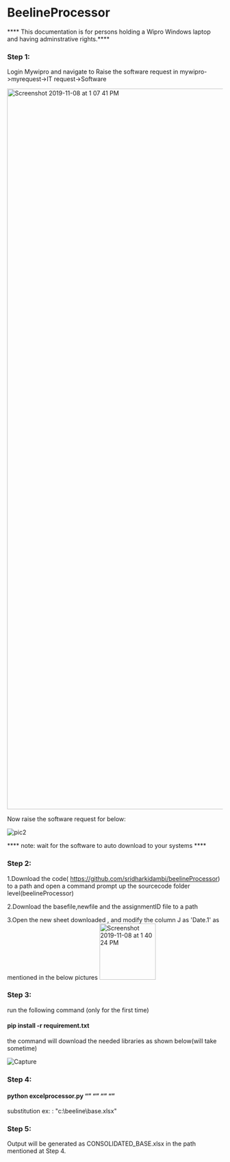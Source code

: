 # BeelineProcessor

**** This documentation is for persons holding a Wipro Windows laptop and having adminstrative rights.****

### Step 1:
Login Mywipro and navigate to Raise the software request in mywipro->myrequest->IT request->Software  

<img width="1678" alt="Screenshot 2019-11-08 at 1 07 41 PM" src="https://user-images.githubusercontent.com/8262606/68458499-f9bbc000-0228-11ea-9c0f-1da5db61d504.png">

Now raise the software request for below:

![pic2](https://user-images.githubusercontent.com/8262606/68460569-35a55400-022e-11ea-8949-f89d55305eb0.PNG)


**** note: wait for the software to auto download to your systems ****

### Step 2:
1.Download the code( https://github.com/sridharkidambi/beelineProcessor)  to a path  and open a command prompt up the sourcecode folder level(beelineProcessor)

2.Download the basefile,newfile and the assignmentID file to a path

3.Open the new sheet downloaded , and modify the column J as 'Date.1' as mentioned in the below pictures
 <img width="131" alt="Screenshot 2019-11-08 at 1 40 24 PM" src="https://user-images.githubusercontent.com/8262606/68460376-c3347400-022d-11ea-9436-dce02815ca8e.png">

### Step 3:
 run the following command (only for the first time)
 
#### pip install -r requirement.txt
 
 the command will download the needed libraries as shown below(will take sometime)
 
 ![Capture](https://user-images.githubusercontent.com/8262606/68460640-638a9880-022e-11ea-9655-4198570edd3d.PNG)
 
 ### Step 4:
 
 #### python excelprocessor.py  “<base file path with filename>” “<new file path with filename>” “<assignment file path with    filename>” “<output file path>” 
 substitution ex: <base file path with filename>: "c:\\beeline\\base.xlsx"
 
 ### Step 5:
 
 Output will be generated as CONSOLIDATED_BASE.xlsx in the path <output file path> mentioned at Step 4.
 


